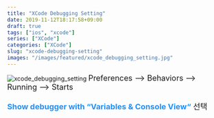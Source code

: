 ```yaml
---
title: "XCode Debugging Setting"
date: 2019-11-12T18:17:58+09:00
draft: true
tags: ["ios", "xcode"]
series: ["XCode"]
categories: ["XCode"]
slug: "xcode-debugging-setting"
images: "/images/featured/xcode_debugging_setting.jpg"
---
```


![xcode_debugging_setting](/images/featured/xcode_debugging_setting.jpg")
<font size=+1>
Preferences --> Behaviors --> Running --> Starts </br></br>
<b style="color:DodgerBlue;">**Show debugger with “Variables & Console View“**</b> 선택
</font>

